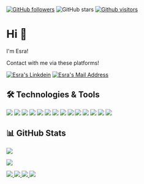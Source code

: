 [![GitHub followers](https://img.shields.io/github/followers/esrasnck?style=social)](https://github.com/esrasnck?tab=followers)
![GitHub stars](https://img.shields.io/github/stars/esrasnck?style=social)
[![Github visitors](https://visitor-badge.glitch.me/badge?page_id=esrasnck.visitor-badge)](https://GitHub.com/esrasnck/StrapDown.js/stargazers/)


# Hi 👋
I'm Esra!

Contact with me via these platforms!  

  <a href="https://www.linkedin.com/in/latife-esra-sancak-712922194/" target="_blank" rel="nofollow"><img alt="Esra's Linkdein" src="https://img.shields.io/badge/LinkedIn-0077B5?style=for-the-badge&logo=linkedin&logoColor=white" /></a>
  <a href="mailto:esrasancak@gmail.com" target="_blank" rel="nofollow"><img alt="Esra's Mail Address" src="https://img.shields.io/badge/Gmail-D14836?style=for-the-badge&logo=gmail&logoColor=white" /></a>

  
## 🛠 Technologies & Tools 

<img src="https://img.shields.io/badge/C%23-239120?style=for-the-badge&logo=c-sharp&logoColor=white"></img>
<img src="https://img.shields.io/badge/.NET-5C2D91?style=for-the-badge&logo=.net&logoColor=white"></img>
<img src="https://img.shields.io/badge/Java-ED8B00?style=for-the-badge&logo=java&logoColor=white%22%3E"></img>
<img src="https://img.shields.io/badge/Spring-6DB33F?style=for-the-badge&logo=spring&logoColor=white%22%3E"></img>
<img src="https://img.shields.io/badge/Angular-DD0031?style=for-the-badge&logo=angular&logoColor=white"></img>
<img src="https://img.shields.io/badge/Microsoft_SQL_Server-CC2927?style=for-the-badge&logo=microsoft-sql-server&logoColor=white"></img>
<img src="https://img.shields.io/badge/HTML5-E34F26?style=for-the-badge&logo=html5&logoColor=white"></img>
<img src="https://img.shields.io/badge/CSS3-1572B6?style=for-the-badge&logo=css3&logoColor=white"></img>
<img src="https://img.shields.io/badge/JavaScript-323330?style=for-the-badge&logo=javascript&logoColor=F7DF1E"></img>
<img src="https://img.shields.io/badge/TypeScript-007ACC?style=for-the-badge&logo=typescript&logoColor=white"></img>
<img src="https://img.shields.io/badge/Bootstrap-563D7C?style=for-the-badge&logo=bootstrap&logoColor=white"></img>
<img src="https://img.shields.io/badge/jQuery-0769AD?style=for-the-badge&logo=jquery&logoColor=white"></img>
<img src="https://img.shields.io/badge/React-20232A?style=for-the-badge&logo=react&logoColor=61DAFB"></img>
<img src="https://img.shields.io/badge/GitHub-100000?style=for-the-badge&logo=github&logoColor=white"></img>


## 📊 GitHub Stats

<p align="center">
  <p>
    <img src="https://github-readme-stats.vercel.app/api?username=esrasnck&count_private=true&show_icons=true&theme=tokyonight">
</p>
  <p>
  <img src="https://github-readme-stats.vercel.app/api/top-langs/?username=esrasnck&hide=python&layout=compact&show_icons=true&theme=tokyonight">
  </p>
  
  <a href="https://github.com/esrasnck/ReCapCarRental">
    <img src="https://github-readme-stats.vercel.app/api/pin?username=esrasnck&repo=ReCapCarRental&show_icons=true&theme=tokyonight"</img>
  </a>
  <a href="https://github.com/esrasnck/carRentalFrontendv2">
    <img src="https://github-readme-stats.vercel.app/api/pin?username=esrasnck&repo=carRentalFrontendv2&show_icons=true&theme=tokyonight"</img>
  </a>
    <a href="https://github.com/esrasnck/FinalProject">
    <img src="https://github-readme-stats.vercel.app/api/pin?username=esrasnck&repo=FinalProject&show_icons=true&theme=tokyonight"</img>
  </a>
  </a>
    <a href="https://github.com/esrasnck/FinalProject">
    <img src="https://github-readme-stats.vercel.app/api/pin?username=esrasnck&repo=AngularNortwind&show_icons=true&theme=tokyonight"</img>
  </a>
</p>



